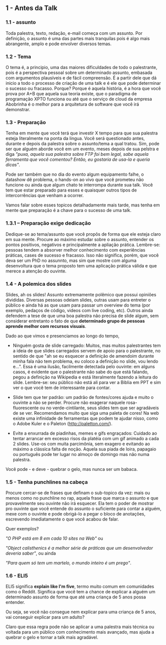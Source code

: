 ## 1 - Antes da Talk


### 1.1 - assunto


Toda palestra, texto, redação, e-mail começa com um assunto. Por definição, o assunto é uma das partes mais tranquilas pois é algo mais abrangente, amplo e pode envolver diversos temas.

### 1.2 - Tema

O tema é, a principio, uma das maiores dificuldades de todo o palestrante, pois é a perspectiva pessoal sobre um determinado assunto, embasada com argumentos plausíveis e de fácil compreensão.
É a partir dele que dá inicio a todo o processo de criação de uma talk e é ele que pode determinar o sucesso ou fracasso.
Porque? Porque é aquela história, é a hora que você prova por A+B que aquela sua teoria existe, que o paradigma de programação XPTO funciona ou até que o serviço de cloud da empresa Abobrinha é o melhor para a arquitetura de software que você irá demonstrar.

### 1.3 - Preparação

Tenha em mente que você terá que investir X tempo para que sua palestra esteja literalmente na ponta da lingua. Você será questionado antes, durante e depois da palestra sobre o assunto/tema a qual tratou. Sim, pode ser que alguém aborde você em um evento, meses depois de sua pelstra e diga *"puxa, aquela sua palestra sobre FTP foi bem legal, sabe aquela ferramenta que você comentou? Então, eu gostaria de usa-la e queria dicas"*.

Pode ser também que no dia do evento algum equipamento falhe, o datashow dê problema, o hands-on ao vivo que você prometeu não funcione ou ainda que algum chato te interrompa durante sua talk.
Você tem que estar preparado para esses e quaisquer outros tipos de intercorrências que venham a ocorrer.

Vamos falar sobre esses topicos detalhadamente mais tarde, mas tenha em mente que preparação é a chave para o sucesso de uma talk.


### 1.3.1 – Preparação exige dedicação

Dedique-se ao tema/assunto que você propõs de forma que ele esteja claro em sua mente. Procure ao máximo estudar sobre o assunto, entender os pontos positivos, negativos e principalmente a apliação prática. Lembre-se: pessoas tendem a absorver melhor conhecimento com experiências práticas, cases de sucesso e fracasso.
Isso nâo significa, porém, que você deva ser um PhD no assunnto, mas sim que mostre com alguma desenvoltura que o tema proposto tem uma aplicação  prática válida e que merece a atenção do ouvinte.


### 1.4 - A polemica dos slides
Slides, ah os slides! Assunto extremamente polêmico que possui opiniões divididas. Diversas pessoas odeiam slides, outras usam para entreter o público e ainda há as que usam para passar um overview do tema (por exemplo, pedaços de código, videos com live coding, etc). Outros ainda defendem a tese de que uma boa palestra não precisa de slide algum, sem considerar entretanto o fato de que **determinado grupo de pessoas aprende melhor com recursos visuais**.

Dado ao que vimos e presenciamos ao longo do tempo,

 - Ninguém gosta de slide carregado: Muitos, mas muitos palestrantes tem a ideia de que slides carregados servem de apoio para o palestrante, no sentido de que "ah se eu esquecer a definição de amendoim durante minha fala não tem problema, eu coloco a definição no slide, vou lendo e...". Essa é uma ilusão, facilmente detectada pelo ouvinte: em alguns casos, é evidente que o palestrante não sabe do que está falando, pegou a definição na Wikipedia e está literalmente fazendo a leitura do slide.
Lembre-se: seu público não está ali para ver a Biblia em PPT e sim ver o que você tem de interessante para contar.

 - Slide tem que ter padrão: um padrão de fontes/cores ajuda e muito o ouvinte a não se perder. Procure não exagerar naquele rosa-fluorescente ou no verde-cintilante, seus slides tem que ser agradáveis de se ver. Recomendamos muito que siga uma paleta de cores! Na web existe uma infinidade de ferramentas que podem te ajudar nisso, como o Adobe Kuler e o Paleton (http://paletton.com/).

 - Evite a enxurrada de piadinhas, memes e gifs engraçados: Cuidado ao tentar arrancar em excesso risos da platéia com um gif animado a cada 2 slides. Use-os com muita parcimônia, sem exagero e evitando ao máximo a clássica falta de noção. Aquela sua piada de loira, papagaio ou português pode ter lugar no almoço de domingo mas não numa palestra.

Você pode - e deve - quebrar o gelo, mas nunca ser um babaca.

### 1.5 - Tenha punchlines na cabeça

Procure cercar-se de frases que definam o sub-topico da vez: mais ou menos como no punchline no rap, aquela frase que marca o assunto e que provavelmente seu ouvinte não irá esquecer. Ela tem o poder de mostrar pro ouvinte que você entende do assunto o suficiente para contar a alguém, mexe com o ouvinte e pode obrigá-lo a pegar o bloco de anotações, escrevendo imediatamente o que você acabou de falar.

Quer exemplos?

*"O PHP está em 8 em cada 10 sites na Web"* ou

*"Object calisthenics é a melhor série de práticas que um desenvolvedor deveria saber"*, ou ainda

*"Para quem só tem um martelo, o mundo inteiro é um prego"*.


### 1.6 - ELI5

ELI5 significa **explain like I'm five**, termo muito comum em comunidades como o Reddit. Significa que você tem a chance de explicar a alguém um determinado assunto de forma que até uma criança de 5 anos possa entender.

Ou seja, se você não consegue nem explicar para uma criança de 5 anos, vai conseguir explicar para um adulto?

Claro que essa regra pode não se aplicar a uma palestra mais técnica ou voltada para um público com conhecimento mais avançado, mas ajuda a quebrar o gelo e tornar a talk mais agradável.